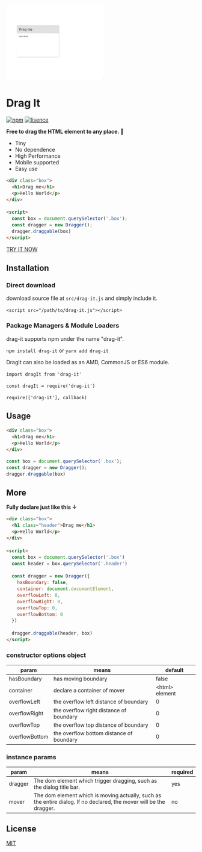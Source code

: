 ![](screenShots/example.gif)


# Drag It

[![npm](https://img.shields.io/badge/npm-1.1.1-blue.svg)](https://www.npmjs.com/package/drag-it)
[![lisence](https://img.shields.io/badge/LISENCE-MIT-green.svg)](https://github.com/Alex-xd/preview-upload)

**Free to drag the HTML element to any place. 🍭**

- Tiny
- No dependence
- High Performance
- Mobile supported
- Easy use


```html
<div class="box">
  <h1>Drag me</h1>
  <p>Hello World</p>
</div>

<script>
  const box = document.querySelector('.box');
  const dragger = new Dragger();
  dragger.draggable(box)
</script>
```

[TRY IT NOW](https://alex-xd.github.io/drag-it/)

## Installation

### Direct download

download source file at `src/drag-it.js` and simply include it.

`<script src="/path/to/drag-it.js"></script>`


### Package Managers & Module Loaders

drag-it supports npm under the name "drag-it".

`npm install drag-it` or `yarn add drag-it`

DragIt can also be loaded as an AMD, CommonJS or ES6 module.

`import dragIt from 'drag-it'`

`const dragIt = require('drag-it')`

`require(['drag-it'], callback)`

## Usage

```html
<div class="box">
  <h1>Drag me</h1>
  <p>Hello World</p>
</div>
```

```javascript
const box = document.querySelector('.box');
const dragger = new Dragger();
dragger.draggable(box)
```


## More

**Fully declare just like this ↓**

```html
<div class="box">
  <h1 class="header">Drag me</h1>
  <p>Hello World</p>
</div>

<script>
  const box = document.querySelector('.box')
  const header = box.querySelector('.header')

  const dragger = new Dragger({
    hasBoundary: false,
    container: document.documentElement,
    overflowLeft: 0,
    overflowRight: 0,
    overflowTop: 0,
    overflowBottom: 0
  })

  dragger.draggable(header, box)
</script>
```


### constructor options object

| param        | means          |default |
|---------------|-------------|---------|
| hasBoundary| has moving boundary |false|
| container| declare a container of mover | \<html> element|
| overflowLeft| the overflow left distance of boundary | 0 |
|    overflowRight|the overflow right distance of boundary | 0 |
|    overflowTop|the overflow top distance of boundary | 0 |
|   overflowBottom|the overflow bottom distance of boundary | 0 |

### instance params

| param | means |required |
|-------|-------|---------|
|dragger|The dom element which trigger dragging, such as the dialog title bar.| yes |
| mover | The dom element which is moving actually, such as the entire dialog. If no declared, the mover will be the dragger. | no|


## License

[MIT](https://github.com/Alex-xd/drag-it/blob/master/LICENSE)
